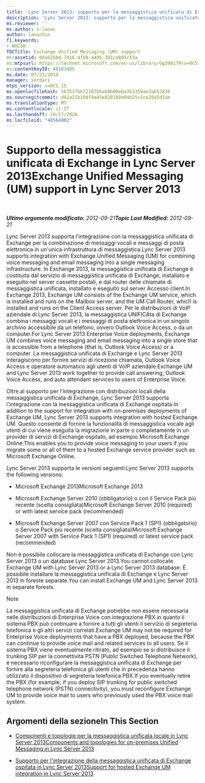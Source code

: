 ```yaml
---
title: 'Lync Server 2013: supporto per la messaggistica unificata di Exchange'
description: 'Lync Server 2013: supporto per la messaggistica unificata di Exchange.'
ms.reviewer: ''
ms.author: v-lanac
author: lanachin
f1.keywords:
- NOCSH
TOCTitle: Exchange Unified Messaging (UM) support
ms:assetid: 0da62b8d-7416-4fb8-a405-381ca805c53a
ms:mtpsurl: https://technet.microsoft.com/en-us/library/Gg398179(v=OCS.15)
ms:contentKeyID: 48183405
ms.date: 07/23/2014
manager: serdars
mtps_version: v=OCS.15
ms.openlocfilehash: 563517bb72167bbab0b08eba3b1359ae3ab52836
ms.sourcegitcommit: d42a21b194f4a45e828188e04b25c1ce28a5d1ae
ms.translationtype: MT
ms.contentlocale: it-IT
ms.lasthandoff: 10/17/2020
ms.locfileid: "48564802"
---
```

# <a name="exchange-unified-messaging-um-support-in-lync-server-2013"></a><span data-ttu-id="6e1a1-103">Supporto della messaggistica unificata di Exchange in Lync Server 2013</span><span class="sxs-lookup"><span data-stu-id="6e1a1-103">Exchange Unified Messaging (UM) support in Lync Server 2013</span></span>

<div data-xmlns="http://www.w3.org/1999/xhtml">

<div class="topic" data-xmlns="http://www.w3.org/1999/xhtml" data-msxsl="urn:schemas-microsoft-com:xslt" data-cs="https://msdn.microsoft.com/">

<div data-asp="https://msdn2.microsoft.com/asp">



</div>

<div id="mainSection">

<div id="mainBody">

<span> </span>

<span data-ttu-id="6e1a1-104">_**Ultimo argomento modificato:** 2012-09-21_</span><span class="sxs-lookup"><span data-stu-id="6e1a1-104">_**Topic Last Modified:** 2012-09-21_</span></span>

<span data-ttu-id="6e1a1-105">Lync Server 2013 supporta l'integrazione con la messaggistica unificata di Exchange per la combinazione di messaggi vocali e messaggi di posta elettronica in un'unica infrastruttura di messaggistica.</span><span class="sxs-lookup"><span data-stu-id="6e1a1-105">Lync Server 2013 supports integration with Exchange Unified Messaging (UM) for combining voice messaging and email messaging into a single messaging infrastructure.</span></span> <span data-ttu-id="6e1a1-106">In Exchange 2013, la messaggistica unificata di Exchange è costituita dal servizio di messaggistica unificata di Exchange, installato e eseguito nel server cassette postali, e dal router delle chiamate di messaggistica unificata, installato e eseguito sul server Accesso client.</span><span class="sxs-lookup"><span data-stu-id="6e1a1-106">In Exchange 2013, Exchange UM consists of the Exchange UM service, which is installed and runs on the Mailbox server, and the UM Call Router, which is installed and runs on the Client Access server.</span></span> <span data-ttu-id="6e1a1-107">Per le distribuzioni di VoIP aziendale di Lync Server 2013, la messaggistica UNIFICAta di Exchange combina i messaggi vocali e i messaggi di posta elettronica in un singolo archivio accessibile da un telefono, ovvero Outlook Voice Access, o da un computer.</span><span class="sxs-lookup"><span data-stu-id="6e1a1-107">For Lync Server 2013 Enterprise Voice deployments, Exchange UM combines voice messaging and email messaging into a single store that is accessible from a telephone (that is, Outlook Voice Access) or a computer.</span></span> <span data-ttu-id="6e1a1-108">La messaggistica unificata di Exchange e Lync Server 2013 interagiscono per fornire servizi di ricezione chiamata, Outlook Voice Access e operatore automatico agli utenti di VoIP aziendale.</span><span class="sxs-lookup"><span data-stu-id="6e1a1-108">Exchange UM and Lync Server 2013 work together to provide call answering, Outlook Voice Access, and auto attendant services to users of Enterprise Voice.</span></span>

<span data-ttu-id="6e1a1-109">Oltre al supporto per l'integrazione con distribuzioni locali della messaggistica unificata di Exchange, Lync Server 2013 supporta l'integrazione con la messaggistica unificata di Exchange ospitata.</span><span class="sxs-lookup"><span data-stu-id="6e1a1-109">In addition to the support for integration with on-premises deployments of Exchange UM, Lync Server 2013 supports integration with hosted Exchange UM.</span></span> <span data-ttu-id="6e1a1-110">Questo consente di fornire la funzionalità di messaggistica vocale agli utenti di cui viene eseguita la migrazione in parte o completamente in un provider di servizi di Exchange ospitato, ad esempio Microsoft Exchange Online.</span><span class="sxs-lookup"><span data-stu-id="6e1a1-110">This enables you to provide voice messaging to your users if you migrate some or all of them to a hosted Exchange service provider such as Microsoft Exchange Online.</span></span>

<span data-ttu-id="6e1a1-111">Lync Server 2013 supporta le versioni seguenti:</span><span class="sxs-lookup"><span data-stu-id="6e1a1-111">Lync Server 2013 supports the following versions:</span></span>

  - <span data-ttu-id="6e1a1-112">Microsoft Exchange 2013</span><span class="sxs-lookup"><span data-stu-id="6e1a1-112">Microsoft Exchange 2013</span></span>

  - <span data-ttu-id="6e1a1-113">Microsoft Exchange Server 2010 (obbligatorio) o con il Service Pack più recente (scelta consigliata)</span><span class="sxs-lookup"><span data-stu-id="6e1a1-113">Microsoft Exchange Server 2010 (required) or with latest service pack (recommended)</span></span>

  - <span data-ttu-id="6e1a1-114">Microsoft Exchange Server 2007 con Service Pack 1 (SP1) (obbligatorio) o Service Pack più recente (scelta consigliata)</span><span class="sxs-lookup"><span data-stu-id="6e1a1-114">Microsoft Exchange Server 2007 with Service Pack 1 (SP1) (required) or latest service pack (recommended)</span></span>

<span data-ttu-id="6e1a1-115">Non è possibile collocare la messaggistica unificata di Exchange con Lync Server 2013 o un database Lync Server 2013.</span><span class="sxs-lookup"><span data-stu-id="6e1a1-115">You cannot collocate Exchange UM with Lync Server 2013 or a Lync Server 2013 database.</span></span> <span data-ttu-id="6e1a1-116">È possibile installare la messaggistica unificata di Exchange e Lync Server 2013 in foreste separate.</span><span class="sxs-lookup"><span data-stu-id="6e1a1-116">You can install Exchange UM and Lync Server 2013 in separate forests.</span></span>

<div>


> [!NOTE]  
> <span data-ttu-id="6e1a1-117">La messaggistica unificata di Exchange potrebbe non essere necessaria nelle distribuzioni di Enterprise Voice con integrazione PBX in quanto il sistema PBX può continuare a fornire a tutti gli utenti il servizio di segreteria telefonica e gli altri servizi correlati.</span><span class="sxs-lookup"><span data-stu-id="6e1a1-117">Exchange UM may not be required for Enterprise Voice deployments that have a PBX deployed, because the PBX can continue to provide voice mail and related services to all users.</span></span> <span data-ttu-id="6e1a1-118">Se il sistema PBX viene eventualmente ritirato, ad esempio se si distribuisce il trunking SIP per la connettività PSTN (Public Switched Telephone Network), è necessario riconfigurare la messaggistica unificata di Exchange per fornire alla segreteria telefonica gli utenti che in precedenza hanno utilizzato il dispositivo di segreteria telefonica PBX.</span><span class="sxs-lookup"><span data-stu-id="6e1a1-118">If you eventually retire the PBX (for example, if you deploy SIP trunking for public switched telephone network (PSTN) connectivity), you must reconfigure Exchange UM to provide voice mail to users who previously used the PBX voice mail system.</span></span>



</div>

<div>

## <a name="in-this-section"></a><span data-ttu-id="6e1a1-119">Argomenti della sezione</span><span class="sxs-lookup"><span data-stu-id="6e1a1-119">In This Section</span></span>

  - [<span data-ttu-id="6e1a1-120">Componenti e topologie per la messaggistica unificata locale in Lync Server 2013</span><span class="sxs-lookup"><span data-stu-id="6e1a1-120">Components and topologies for on-premises Unified Messaging in Lync Server 2013</span></span>](lync-server-2013-components-and-topologies-for-on-premises-unified-messaging.md)

  - [<span data-ttu-id="6e1a1-121">Supporto per l'integrazione della messaggistica unificata di Exchange ospitata in Lync Server 2013</span><span class="sxs-lookup"><span data-stu-id="6e1a1-121">Support for hosted Exchange UM integration in Lync Server 2013</span></span>](lync-server-2013-support-for-hosted-exchange-um-integration.md)

</div>

</div>

<span> </span>

</div>

</div>

</div>


